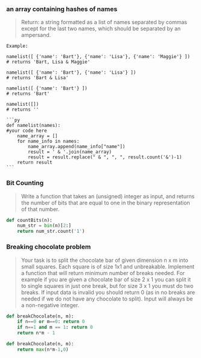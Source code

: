 ### an array containing hashes of names

> Return: a string formatted as a list of names separated by commas except for the last two names, which should be separated by an ampersand.

```
Example:

namelist([ {'name': 'Bart'}, {'name': 'Lisa'}, {'name': 'Maggie'} ])
# returns 'Bart, Lisa & Maggie'

namelist([ {'name': 'Bart'}, {'name': 'Lisa'} ])
# returns 'Bart & Lisa'

namelist([ {'name': 'Bart'} ])
# returns 'Bart'

namelist([])
# returns ''
```

	
	```py
	def namelist(names):
    #your code here
    	name_array = []
    	for name_info in names:
        	name_array.append(name_info["name"])
    		result = ' & '.join(name_array)
    		result = result.replace(" & ", ", ", result.count('&')-1)
    	return result
	```

### Bit Counting

> Write a function that takes an (unsigned) integer as input, and returns the number of bits that are equal to one in the binary representation of that number.

```py
def countBits(n):
    num_str = bin(n)[2:]
    return num_str.count('1')
```

### Breaking chocolate problem

> Your task is to split the chocolate bar of given dimension n x m into small squares. Each square is of size 1x1 and unbreakable. Implement a function that will return minimum number of breaks needed.
> For example if you are given a chocolate bar of size 2 x 1 you can split it to single squares in just one break, but for size 3 x 1 you must do two breaks.
> If input data is invalid you should return 0 (as in no breaks are needed if we do not have any chocolate to split). Input will always be a non-negative integer.

```py
def breakChocolate(n, m):
    if n==0 or m==0: return 0
    if n==1 and m == 1: return 0
    return n*m - 1
```

```py
def breakChocolate(n, m):
    return max(n*m-1,0)
```


